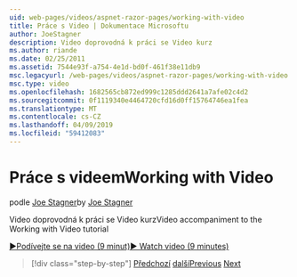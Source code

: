 ```yaml
---
uid: web-pages/videos/aspnet-razor-pages/working-with-video
title: Práce s Video | Dokumentace Microsoftu
author: JoeStagner
description: Video doprovodná k práci se Video kurz
ms.author: riande
ms.date: 02/25/2011
ms.assetid: 7544e93f-a754-4e1d-bd0f-461f38e11db9
msc.legacyurl: /web-pages/videos/aspnet-razor-pages/working-with-video
msc.type: video
ms.openlocfilehash: 1682565cb872ed999c1285ddd2641a7afe02c4d2
ms.sourcegitcommit: 0f1119340e4464720cfd16d0ff15764746ea1fea
ms.translationtype: MT
ms.contentlocale: cs-CZ
ms.lasthandoff: 04/09/2019
ms.locfileid: "59412083"
---
```

# <a name="working-with-video"></a><span data-ttu-id="e3b74-103">Práce s videem</span><span class="sxs-lookup"><span data-stu-id="e3b74-103">Working with Video</span></span>

<span data-ttu-id="e3b74-104">podle [Joe Stagner](https://github.com/JoeStagner)</span><span class="sxs-lookup"><span data-stu-id="e3b74-104">by [Joe Stagner](https://github.com/JoeStagner)</span></span>

<span data-ttu-id="e3b74-105">Video doprovodná k práci se Video kurz</span><span class="sxs-lookup"><span data-stu-id="e3b74-105">Video accompaniment to the Working with Video tutorial</span></span>

[<span data-ttu-id="e3b74-106">&#9654;Podívejte se na video (9 minut)</span><span class="sxs-lookup"><span data-stu-id="e3b74-106">&#9654; Watch video (9 minutes)</span></span>](https://channel9.msdn.com/Blogs/ASP-NET-Site-Videos/working-with-video)

> [!div class="step-by-step"]
> <span data-ttu-id="e3b74-107">[Předchozí](working-with-images.md)
> [další](adding-email-to-your-web-site.md)</span><span class="sxs-lookup"><span data-stu-id="e3b74-107">[Previous](working-with-images.md)
[Next](adding-email-to-your-web-site.md)</span></span>
